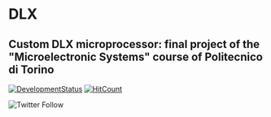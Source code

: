 # DLX

## Custom DLX microprocessor: final project of the "Microelectronic Systems" course of Politecnico di Torino

[![DevelopmentStatus](https://img.shields.io/badge/Development-Ongoing-brightgreen.svg)](https://img.shields.io/badge/Development-Ongoing-brightgreen.svg)
[![HitCount](http://hits.dwyl.com/Mrcuve0/DLX.svg)](http://hits.dwyl.com/Mrcuve0/DLX)

![Twitter Follow](https://img.shields.io/twitter/follow/Mrcuve0?label=Follow%20Me%21%20%40Mrcuve0&style=social)
